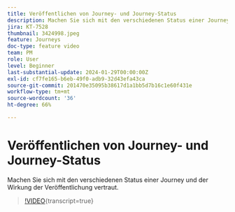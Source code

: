 ```yaml
---
title: Veröffentlichen von Journey- und Journey-Status
description: Machen Sie sich mit den verschiedenen Status einer Journey und der Wirkung der Veröffentlichung vertraut.
jira: KT-7528
thumbnail: 3424998.jpeg
feature: Journeys
doc-type: feature video
team: PM
role: User
level: Beginner
last-substantial-update: 2024-01-29T00:00:00Z
exl-id: cf7fe165-b6eb-49f0-adb9-32d43efa43ca
source-git-commit: 201470e35095b38617d1a1bb5d7b16c1e60f431e
workflow-type: tm+mt
source-wordcount: '36'
ht-degree: 66%

---
```


# Veröffentlichen von Journey- und Journey-Status

Machen Sie sich mit den verschiedenen Status einer Journey und der Wirkung der Veröffentlichung vertraut.

>[!VIDEO](https://video.tv.adobe.com/v/3424998?quality=12&learn=on){transcript=true}
